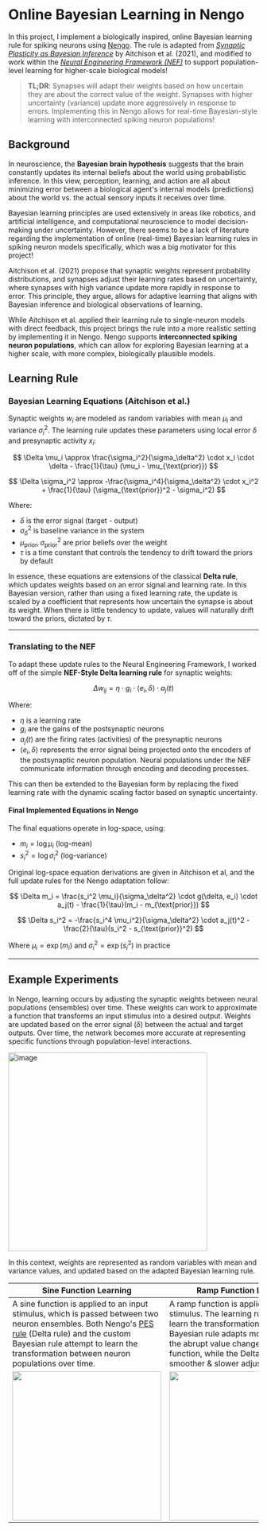 # Online Bayesian Learning in Nengo

In this project, I implement a biologically inspired, online Bayesian learning rule for spiking neurons using [Nengo](https://www.nengo.ai/). The rule is adapted from [_Synaptic Plasticity as Bayesian Inference_](https://www.nature.com/articles/s41593-021-00809-5) by Aitchison et al. (2021), and modified to work within the [_Neural Engineering Framework (NEF)_](https://compneuro.uwaterloo.ca/files/publications/stewart.2012d.pdf) to support population-level learning for higher-scale biological models!

> **TL;DR**: Synapses will adapt their weights based on how uncertain they are about the correct value of the weight. Synapses with higher uncertainty (variance) update more aggressively in response to errors. Implementing this in Nengo allows for real-time Bayesian-style learning with interconnected spiking neuron populations!

## Background

In neuroscience, the **Bayesian brain hypothesis** suggests that the brain constantly updates its internal beliefs about the world using probabilistic inference. In this view, perception, learning, and action are all about minimizing error between a biological agent's internal models (predictions) about the world vs. the actual sensory inputs it receives over time.

Bayesian learning principles are used extensively in areas like robotics, and artificial intelligence, and computational neuroscience to model decision-making under uncertainty. However, there seems to be a lack of literature regarding the implementation of online (real-time) Bayesian learning rules in spiking neuron models specifically, which was a big motivator for this project!

Aitchison et al. (2021) propose that synaptic weights represent probability distributions, and synapses adjust their learning rates based on uncertainty, where synapses with high variance update more rapidly in response to error. This principle, they argue, allows for adaptive learning that aligns with Bayesian inference and biological observations of learning.

While Aitchison et al. applied their learning rule to single-neuron models with direct feedback, this project brings the rule into a more realistic setting by implementing it in Nengo. Nengo supports **interconnected spiking neuron populations**, which can allow for exploring Bayesian learning at a higher scale, with more complex, biologically plausible models.

## Learning Rule

### Bayesian Learning Equations (Aitchison et al.)
Synaptic weights $w_i$ are modeled as random variables with mean $\mu_i$ and variance $\sigma_i^2$. The learning rule updates these parameters using local error $\delta$ and presynaptic activity $x_i$:

$$
\Delta \mu_i \approx \frac{\sigma_i^2}{\sigma_\delta^2} \cdot x_i \cdot \delta - \frac{1}{\tau} (\mu_i - \mu_{\text{prior}})
$$

$$
\Delta \sigma_i^2 \approx -\frac{\sigma_i^4}{\sigma_\delta^2} \cdot x_i^2 + \frac{1}{\tau} (\sigma_{\text{prior}}^2 - \sigma_i^2)
$$

Where:
- $\delta$ is the error signal (target - output)
- $\sigma_\delta^2$ is baseline variance in the system
- $\mu_{\text{prior}}, \sigma_{\text{prior}}^2$ are prior beliefs over the weight
- $\tau$ is a time constant that controls the tendency to drift toward the priors by default

In essence, these equations are extensions of the classical **Delta rule**, which updates weights based on an error signal and learning rate. In this Bayesian version, rather than using a fixed learning rate, the update is scaled by a coefficient that represents how uncertain the synapse is about its weight. When there is little tendency to update, values will naturally drift toward the priors, dictated by $\tau$.

---

### Translating to the NEF

To adapt these update rules to the Neural Engineering Framework, I worked off of the simple **NEF-Style Delta learning rule** for synaptic weights:

$$
\Delta w_{ij} = \eta \cdot g_i \cdot \langle e_i, \delta \rangle \cdot a_j(t)
$$

Where:
- $\eta$ is a learning rate
- $g_i$ are the gains of the postsynaptic neurons
- $a_j(t)$ are the firing rates (activities) of the presynaptic neurons
- $\langle e_i, \delta \rangle$ represents the error signal being projected onto the encoders of the postsynaptic neuron population. Neural populations under the NEF communicate information through encoding and decoding processes.

This can then be extended to the Bayesian form by replacing the fixed learning rate with the dynamic scaling factor based on synaptic uncertainty.

#### Final Implemented Equations in Nengo

The final equations operate in log-space, using:
- $m_i = \log \mu_i$ (log-mean)
- $s_i^2 = \log \sigma_i^2$ (log-variance)

Original log-space equation derivations are given in Aitchison et al, and the full update rules for the Nengo adaptation follow:

$$
\Delta m_i = \frac{s_i^2 \mu_i}{\sigma_\delta^2} \cdot g(\delta, e_i) \cdot a_j(t) - \frac{1}{\tau}(m_i - m_{\text{prior}})
$$

$$
\Delta s_i^2 = -\frac{s_i^4 \mu_i^2}{\sigma_\delta^2} \cdot a_j(t)^2 - \frac{2}{\tau}(s_i^2 - s_{\text{prior}}^2)
$$

Where $\mu_i = \exp(m_i)$ and $\sigma_i^2 = \exp(s_i^2)$ in practice

---

## Example Experiments

In Nengo, learning occurs by adjusting the synaptic weights between neural populations (ensembles) over time. These weights can work to approximate a function that transforms an input stimulus into a desired output. Weights are updated based on the error signal ($\delta$) between the actual and target outputs. Over time, the network becomes more accurate at representing specific functions through population-level interactions.

<img width="400" alt="image" src="https://github.com/user-attachments/assets/8ddd0158-522b-4dd0-9974-32bd0313ea3d" />

In this context, weights are represented as random variables with mean and variance values, and updated based on the adapted Bayesian learning rule.


| **Sine Function Learning** | **Ramp Function Learning** | **Population Size Impact** |
|----------------------------|-----------------------------|-----------------------------|
| A sine function is applied to an input stimulus, which is passed between two neuron ensembles. Both Nengo's [PES rule](https://www.nengo.ai/nengo-examples/loihi/learn-communication-channel.html) (Delta rule) and the custom Bayesian rule attempt to learn the transformation between neuron populations over time. | A ramp function is applied to an input stimulus. The learning rules attempt to learn the transformation over time. The Bayesian rule adapts more quickly to the abrupt value change in the ramp function, while the Delta rule shows smoother & slower adjustments. | Different ensembles of 1, 10, and 100 neurons learn a white noise signal with the Bayesian rule. Learning accuracy improves significantly with larger populations, confirming that larger ensembles represent input signals more accurately. |
| <img src="https://github.com/user-attachments/assets/6381f59f-995a-4f6b-9882-fe3ae449d2d1" width="300"/> | <img src="https://github.com/user-attachments/assets/164b64af-f059-4982-ade5-2d7e0238c904" width="300"/> | <img src="https://github.com/user-attachments/assets/0b3715bf-734d-46dd-b329-2aad5294e797" width="300"/> |
